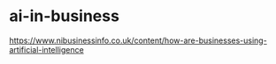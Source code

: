 # ai-in-business
https://www.nibusinessinfo.co.uk/content/how-are-businesses-using-artificial-intelligence
